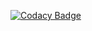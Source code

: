 [![Codacy Badge](https://app.codacy.com/project/badge/Grade/392f30f5c76f4f63ab74e25591bed834)](https://www.codacy.com/gh/99002651/MiniProject/dashboard?utm_source=github.com&amp;utm_medium=referral&amp;utm_content=99002651/MiniProject&amp;utm_campaign=Badge_Grade)
